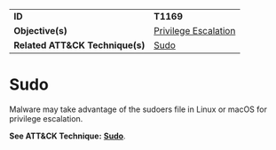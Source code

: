 |||
|---------|------------------------|
|**ID**|**T1169**|
|**Objective(s)**|[Privilege Escalation](https://github.com/MBCProject/mbc-markdown/tree/master/privilege-escalation)|
|**Related ATT&CK Technique(s)**|[Sudo](https://attack.mitre.org/techniques/T1169)|

Sudo
====
Malware may take advantage of the sudoers file in Linux or macOS for privilege escalation.

**See ATT&CK Technique:** [**Sudo**](https://attack.mitre.org/techniques/T1169).